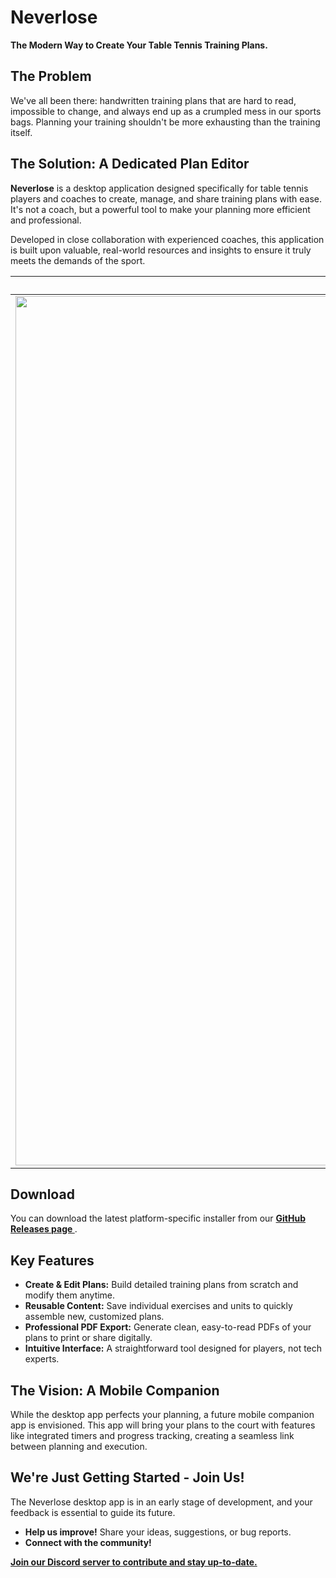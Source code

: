 # Neverlose

**The Modern Way to Create Your Table Tennis Training Plans.**

## The Problem

We've all been there: handwritten training plans that are hard to read, impossible to change, and always end up as a
crumpled mess in our sports bags. Planning your training shouldn't be more exhausting than the training itself.

## The Solution: A Dedicated Plan Editor

**Neverlose** is a desktop application designed specifically for table tennis players and coaches to create, manage, and
share training plans with ease. It's not a coach, but a powerful tool to make your planning more efficient and
professional.

Developed in close collaboration with experienced coaches, this application is built upon valuable, real-world resources
and insights to ensure it truly meets the demands of the sport.

|                                                                      Application                                                                       |                                                                          PDF                                                                          |
|:------------------------------------------------------------------------------------------------------------------------------------------------------:|:-----------------------------------------------------------------------------------------------------------------------------------------------------:|
| <img width="1391" alt="Bildschirmfoto 2025-06-27 um 16 14 21" src="https://github.com/user-attachments/assets/d236ea89-6dc3-419c-8915-a2f5e3e98565" /> | <img width="793" alt="Bildschirmfoto 2025-06-27 um 16 15 52" src="https://github.com/user-attachments/assets/2b07af24-495b-403e-8654-df6a3102be18" /> |

## Download

You can download the latest platform-specific installer from our **[GitHub Releases page
](https://github.com/bsommerfeld/neverlose/releases)**.

## Key Features

- **Create & Edit Plans:** Build detailed training plans from scratch and modify them anytime.
- **Reusable Content:** Save individual exercises and units to quickly assemble new, customized plans.
- **Professional PDF Export:** Generate clean, easy-to-read PDFs of your plans to print or share digitally.
- **Intuitive Interface:** A straightforward tool designed for players, not tech experts.

## The Vision: A Mobile Companion

While the desktop app perfects your planning, a future mobile companion app is envisioned. This app will bring your
plans to the court with features like integrated timers and progress tracking, creating a seamless link between planning
and execution.

## We're Just Getting Started - Join Us!

The Neverlose desktop app is in an early stage of development, and your feedback is essential to guide its future.

- **Help us improve!** Share your ideas, suggestions, or bug reports.
- **Connect with the community!**

[**Join our Discord server to contribute and stay up-to-date.**](https://discord.gg/spJkX947)